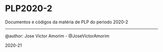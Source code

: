 # PLP2020-2
Documentos e códigos da matéria de PLP do periodo 2020-2

---
@author: Jose Victor Amorim - @JoseVictorAmorim

2020-21
